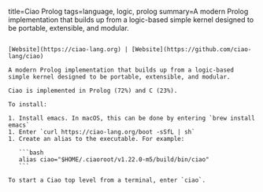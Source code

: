 title=Ciao Prolog
tags=language, logic, prolog
summary=A modern Prolog implementation that builds up from a logic-based simple kernel designed to be portable, extensible, and modular.
~~~~~~

[Website](https://ciao-lang.org) | [Website](https://github.com/ciao-lang/ciao)

A modern Prolog implementation that builds up from a logic-based simple kernel designed to be portable, extensible, and modular.

Ciao is implemented in Prolog (72%) and C (23%).

To install:

1. Install emacs. In macOS, this can be done by entering `brew install emacs`
1. Enter `curl https://ciao-lang.org/boot -sSfL | sh`
1. Create an alias to the executable. For example:

   ```bash
   alias ciao="$HOME/.ciaoroot/v1.22.0-m5/build/bin/ciao"
   ```

To start a Ciao top level from a terminal, enter `ciao`.
